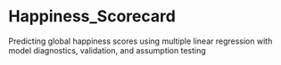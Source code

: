 # Happiness_Scorecard
Predicting global happiness scores using multiple linear regression with model diagnostics, validation, and assumption testing
